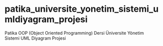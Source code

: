 # patika_universite_yonetim_sistemi_umldiyagram_projesi
Patika OOP (Object Oriented Programming) Dersi Üniversite Yönetim Sistemi UML Diyagram Projesi
